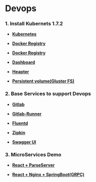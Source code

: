 # Devops 
### 1. Install Kubernets 1.7.2

* **[Kubernetes](http://kubernetes.io/)**

* **[Docker Registry](http://kubernetes.io/)**

* **[Docker Registry](http://kubernetes.io/)**

* **[Dashboard](http://kubernetes.io/)**

* **[Heapter](http://kubernetes.io/)**

* **[Persistent volume(Gluster FS)](http://kubernetes.io/)**

### 2. Base Services to support Devops

* **[Gitlab](http://kubernetes.io/)**

* **[Gitlab-Runner](http://kubernetes.io/)**

* **[Fluentd](http://kubernetes.io/)**

* **[Zipkin](http://kubernetes.io/)**

* **[Swagger UI](http://kubernetes.io/)**

### 3. MicroServices Demo

* **[React + ParseServer](http://kubernetes.io/)**

* **[React + Nginx + SpringBoot(GRPC)](http://kubernetes.io/)**
